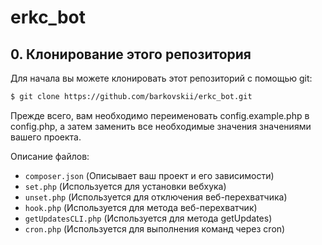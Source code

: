 # erkc_bot

## 0. Клонирование этого репозитория

Для начала вы можете клонировать этот репозиторий с помощью git:

```bash
$ git clone https://github.com/barkovskii/erkc_bot.git
```
Прежде всего, вам необходимо переименовать config.example.php в config.php, а затем заменить все необходимые значения значениями вашего проекта.

Описание файлов:

- `composer.json` (Описывает ваш проект и его зависимости)
- `set.php` (Используется для установки вебхука)
- `unset.php` (Используется для отключения веб-перехватчика)
- `hook.php` (Используется для метода веб-перехватчик)
- `getUpdatesCLI.php` (Используется для метода getUpdates)
- `cron.php` (Используется для выполнения команд через cron)